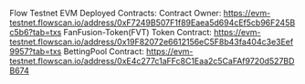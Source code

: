 Flow Testnet EVM Deployed Contracts:
Contract Owner: https://evm-testnet.flowscan.io/address/0xF7249B507F1f89Eaea5d694cEf5cb96F245Bc5b6?tab=txs
FanFusion-Token(FVT) Token Contract: https://evm-testnet.flowscan.io/address/0x19F82072e6612156eC5F8b43fa404c3e3Eef9957?tab=txs
BettingPool Contract: https://evm-testnet.flowscan.io/address/0xE4c277c1aFFc8C1Eaa2c5CaFAf9720d527BDB674

